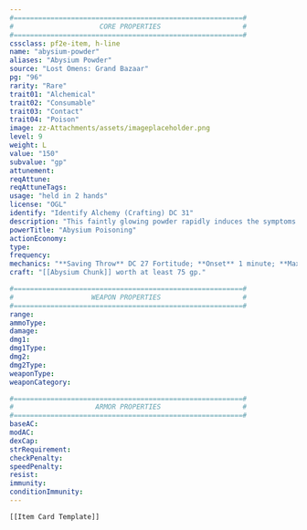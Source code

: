 ```yaml
---
#========================================================#
#                     CORE PROPERTIES                    #
#========================================================#
cssclass: pf2e-item, h-line
name: "abysium-powder"
aliases: "Abysium Powder"
source: "Lost Omens: Grand Bazaar"
pg: "96"
rarity: "Rare"
trait01: "Alchemical"
trait02: "Consumable"
trait03: "Contact"
trait04: "Poison"
image: zz-Attachments/assets/imageplaceholder.png
level: 9
weight: L
value: "150"
subvalue: "gp"
attunement: 
reqAttune: 
reqAttuneTags: 
usage: "held in 2 hands"
license: "OGL"
identify: "Identify Alchemy (Crafting) DC 31"
description: "This faintly glowing powder rapidly induces the symptoms of abysium poisoning."
powerTitle: "Abysium Poisoning"
actionEconomy: 
type: 
frequency: 
mechanics: "**Saving Throw** DC 27 Fortitude; **Onset** 1 minute; **Maximum Duration** 6 minutes; **Stage 1** `dice: 8d6` 8d6 poison damage and sickened 1 (1 minute); **Stage 2** `dice: 9d6` 9d6 poison damage and sickened 2 (1 minute); **Stage 3** `dice: 10d6` 10d6 poison damage and sickened 3 (1 minute)."
craft: "[[Abysium Chunk]] worth at least 75 gp."

#========================================================#
#                   WEAPON PROPERTIES                    #
#========================================================#
range:
ammoType:
damage: 
dmg1: 
dmg1Type: 
dmg2: 
dmg2Type: 
weaponType: 
weaponCategory: 

#========================================================#
#                    ARMOR PROPERTIES                    #
#========================================================#
baseAC: 
modAC: 
dexCap: 
strRequirement: 
checkPenalty: 
speedPenalty: 
resist: 
immunity: 
conditionImmunity: 
---
```


```meta-bind-embed
[[Item Card Template]]
```
